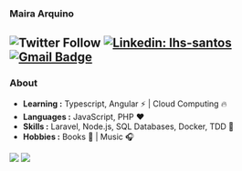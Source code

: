 
### Maira Arquino 

![Twitter Follow](https://img.shields.io/twitter/follow/maiarquino_dev?label=Maira%20Arquino)
[![Linkedin: lhs-santos](https://img.shields.io/badge/-Ma%C3%ADra%20Arquino-blue?style=flat-square&logo=Linkedin&logoColor=white&https://www.linkedin.com/in/mairaarquino/)](https://www.linkedin.com/in/mairaarquino/)
[![Gmail Badge](https://img.shields.io/badge/-maira.arquino@gmail.com-c14438?style=flat-square&logo=Gmail&logoColor=white&link=mailto:maira.arquino@gmail.com)](mailto:maira.arquino@gmail.com)
---------------------------------------------------------------------------------------------------------------------------------------------------------------------------------
### About
 -  **Learning :** Typescript, Angular :zap: | Cloud Computing :fire:	
 -  **Languages :** JavaScript, PHP :heart:
 -  **Skills :** Laravel, Node.js, SQL Databases, Docker, TDD :gem:
 -  **Hobbies :** Books :book: | Music :headphones:
 
[![](https://github-readme-stats.vercel.app/api/top-langs/?username=mairaarquino&layout=compact)](https://github.com/anuraghazra/github-readme-stats)  [![](https://github-readme-stats.vercel.app/api?username=mairaarquino&show_icons=true&count_private=true&layout=compact)](https://github.com/anuraghazra/github-readme-stats)

<!--
**mairaarquino/mairaarquino** is a ✨ _special_ ✨ repository because its `README.md` (this file) appears on your GitHub profile.

Here are some ideas to get you started:

- 🔭 I’m currently working on ...
- 🌱 I’m currently learning ...
- 👯 I’m looking to collaborate on ...
- 🤔 I’m looking for help with ...
- 💬 Ask me about ...
- 📫 How to reach me: ...
- 😄 Pronouns: ...
- ⚡ Fun fact: ...
-->
